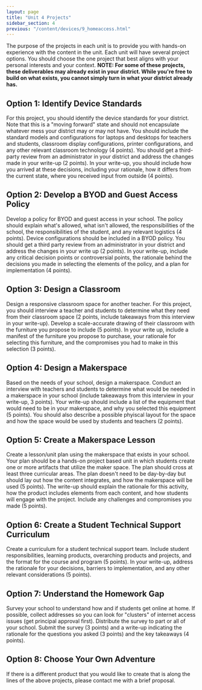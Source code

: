 ```yaml
---
layout: page
title: "Unit 4 Projects"
sidebar_section: 4
previous: "/content/devices/9_homeaccess.html"
---
```

The purpose of the projects in each unit is to provide you with hands-on experience with the content in the unit. Each unit will have several project options. You should choose the one project that best aligns with your personal interests and your context.
**NOTE: For some of these projects, these deliverables may already exist in your district. While you're free to build on what exists, you cannot simply turn in what your district already has.**

## Option 1: Identify Device Standards
For this project, you should identify the device standards for your district. Note that this is a "moving forward" state and should not encapsulate whatever mess your district may or may not have. You should include the standard models and configurations for laptops and desktops for teachers and students, classroom display configurations, printer configurations, and any other relevant classroom technology (4 points). You should get a third-party review from an administrator in your district and address the changes made in your write-up (2 points). In your write-up, you should include how you arrived at these decisions, including your rationale, how it differs from the current state, where you received input from outside (4 points).

## Option 2: Develop a BYOD and Guest Access Policy
Develop a policy for BYOD and guest access in your school. The policy should explain what's allowed, what isn't allowed, the responsibilities of the school, the responsibilities of the student, and any relevant logistics (4 points). Device configurations should be included in a BYOD policy. You should get a third party review from an administrator in your district and address the changes in your write up (2 points). In your write-up, include any critical decision points or controversial points, the rationale behind the decisions you made in selecting the elements of the policy, and a plan for implementation (4 points). 

## Option 3: Design a Classroom
Design a responsive classroom space for another teacher. For this project, you should interview a teacher and students to determine what they need from their classroom space (2 points, include takeaways from this interview in your write-up). Develop a scale-accurate drawing of their classroom with the furniture you propose to include (5 points). In your write up, include a manifest of the furniture you propose to purchase, your rationale for selecting this furniture, and the compromises you had to make in this selection (3 points). 

## Option 4: Design a Makerspace
Based on the needs of your school, design a makerspace. Conduct an interview with teachers and students to determine what would be needed in a makerspace in your school (include takeaways from this interview in your write-up, 3 points). Your write-up should include a list of the equipment that would need to be in your makerspace, and why you selected this equipment (5 points). You should also describe a possible phyiscal layout for the space and how the space would be used by students and teachers (2 points).

## Option 5: Create a Makerspace Lesson
Create a lesson/unit plan using the makerspace that exists in your school. Your plan should be a hands-on project based unit in which students create one or more artifacts that utilize the maker space. The plan should cross at least three curricular areas. The plan doesn't need to be day-by-day but should lay out how the content integrates, and how the makerspace will be used (5 points). The write-up should explain the rationale for this activity, how the product includes elements from each content, and how students will engage with the project. Include any challenges and compromises you made (5 points).

## Option 6: Create a Student Technical Support Curriculum
Create a curriculum for a student technical support team. Include student responsibilities, learning products, overarching products and projects, and the format for the course and program (5 points). In your write-up, address the rationale for your decisions, barriers to implementation, and any other relevant considerations (5 points).

## Option 7: Understand the Homework Gap
Survey your school to understand how and if students get online at home. If possible, collect addresses so you can look for "clusters" of internet access issues (get principal approval first). Distribute the survey to part or all of your school. Submit the survey (3 points) and a write-up indicating the rationale for the questions you asked (3 points) and the key takeaways (4 points).

## Option 8: Choose Your Own Adventure
If there is a different product that you would like to create that is along the lines of the above projects, please contact me with a brief proposal.